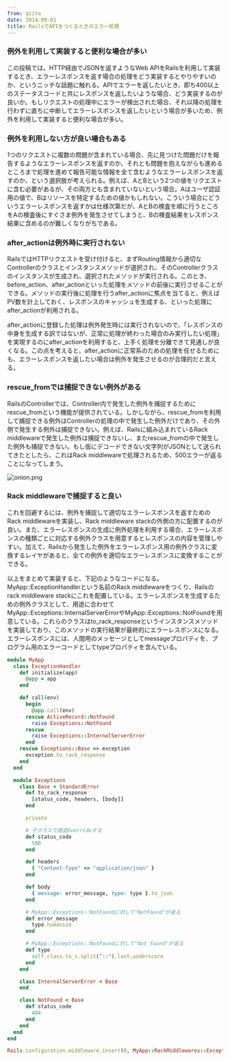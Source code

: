 ```yaml
---
from: qiita
date: 2014-09-01
title: RailsでAPIをつくるときのエラー処理
---
```



### 例外を利用して実装すると便利な場合が多い
この投稿では、HTTP経由でJSONを返すようなWeb APIをRailsを利用して実装するとき、エラーレスポンスを返す場合の処理をどう実装するとやりやすいのか、というニッチな話題に触れる。APIでエラーを返したいとき、即ち400以上のステータスコードと共にレスポンスを返したいような場合、どう実装するのが良いか。もしリクエストの処理中にエラーが検出された場合、それ以降の処理を行わずに直ちに中断してエラーレスポンスを返したいという場合が多いため、例外を利用して実装すると便利な場合が多い。

### 例外を利用しない方が良い場合もある
1つのリクエストに複数の問題が含まれている場合、先に見つけた問題だけを報告するようなエラーレスポンスを返すのか、それとも問題を抱えながらも進めるところまで処理を進めて報告可能な情報を全て含むようなエラーレスポンスを返すのか、という選択肢が考えられる。例えば、AとBという2つの値をリクエストに含む必要があるが、その両方とも含まれていないという場合。Aはユーザ認証用の値で、Bはリソースを特定するための値かもしれない。こういう場合にどういうエラーレスポンスを返すかは仕様次第だが、AとBの検査を順に行うところをAの検査後にすぐさま例外を発生させてしまうと、Bの検査結果をレスポンス結果に含めるのが難しくなりがちである。

### after_actionは例外時に実行されない
RailsではHTTPリクエストを受け付けると、まずRouting情報から適切なControllerのクラスとインスタンスメソッドが選択され、そのControllerクラスのインスタンスが生成され、選択されたメソッドが実行される。このとき、before_action、after_actionといった処理をメソッドの前後に実行させることができる。メソッドの実行後に処理を行うafter_actionに焦点を当てると、例えばPV数を計上しておく、レスポンスのキャッシュを生成する、といった処理にafter_actionが利用される。

after_actionに登録した処理は例外発生時には実行されないので、「レスポンスの中身を生成する訳ではないが、正常に処理が終わった場合のみ実行したい処理」を実現するのにafter_actionを利用すると、上手く処理を分離できて見通しが良くなる。この点を考えると、after_actionに正常系のための処理を任せるためにも、エラーレスポンスを返したい場合は例外を発生させるのが合理的だと言える。

### rescue_fromでは捕捉できない例外がある
RailsのControllerでは、Controller内で発生した例外を捕捉するためにrescue_fromという機能が提供されている。しかしながら、rescue_fromを利用して捕捉できる例外はControllerの処理の中で発生した例外だけであり、その外側で発生する例外は捕捉できない。例えば、Railsに組み込まれているRack middlewareで発生した例外は捕捉できないし、またrescue_fromの中で発生した例外も捕捉できない。もし仮にデコードできない文字列がJSONとして送られてきたとしたら、これはRack middlewareで処理されるため、500エラーが返ることになってしまう。

![onion.png](https://qiita-image-store.s3.amazonaws.com/0/4365/fb04e1b7-2049-0be2-d81f-eefe4e29d6af.png "onion.png")

### Rack middlewareで捕捉すると良い
これを回避するには、例外を捕捉して適切なエラーレスポンスを返すためのRack middlewareを実装し、Rack middleware stackの外側の方に配置するのが良い。また、エラーレスポンスの生成に例外処理を利用する場合、エラーレスポンスの種類ごとに対応する例外クラスを用意するとレスポンスの内容を管理しやすい。加えて、Railsから発生した例外をエラーレスポンス用の例外クラスに変換するレイヤがあると、全ての例外を適切なエラーレスポンスに変換することができる。

以上をまとめて実装すると、下記のようなコードになる。MyApp::ExceptionHandlerという名前のRack middlewareをつくり、Railsのrack middleware stackにこれを配置している。エラーレスポンスを生成するための例外クラスとして、用途に合わせてMyApp::Exceptions::InternalServerErrorやMyApp::Exceptions::NotFoundを用意している。これらのクラスはto_rack_responseというインスタンスメソッドを実装しており、このメソッドの実行結果が最終的にエラーレスポンスになる。エラーレスポンスには、人間用のメッセージとしてmessageプロパティを、プログラム用のエラーコードとしてtypeプロパティを含んでいる。


```ruby
module MyApp
  class ExceptionHandler
    def initialize(app)
      @app = app
    end

    def call(env)
      begin
        @app.call(env)
      rescue ActiveRecord::NotFound
        raise Exceptions::NotFound
      rescue
        raise Exceptions::InternalServerError
      end
    rescue Exceptions::Base => exception
      exception.to_rack_response
    end
  end

  module Exceptions
    class Base < StandardError
      def to_rack_response
        [status_code, headers, [body]]
      end

      private

      # 子クラスで適宜Overrideする
      def status_code
        500
      end

      def headers
        { "Content-Type" => "application/json" }
      end

      def body
        { message: error_message, type: type }.to_json
      end

      # MyApp::Exceptions::NotFoundに対して"NotFound"が返る
      def error_message
        type.humanize
      end

      # MyApp::Exceptions::NotFoundに対して"Not found"が返る
      def type
        self.class.to_s.split("::").last.underscore
      end
    end

    class InternalServerError < Base
    end

    class NotFound < Base
      def status_code
        404
      end
    end
  end
end

Rails.configuration.middleware.insert(0, MyApp::RackMiddlewares::ExceptionHandler)
```
